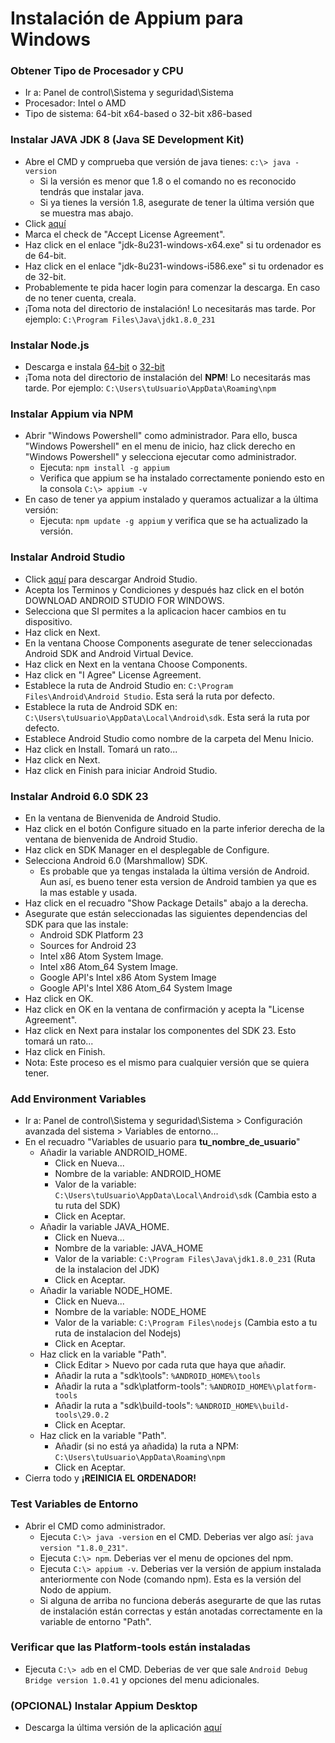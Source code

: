 # Instalación de Appium para Windows

### Obtener Tipo de Procesador y CPU
* Ir a: Panel de control\Sistema y seguridad\Sistema
* Procesador: Intel o AMD
* Tipo de sistema: 64-bit x64-based o 32-bit x86-based

### Instalar JAVA JDK 8 (Java SE Development Kit)
* Abre el CMD y comprueba que versión de java tienes: `c:\> java -version`
	* Si la versión es menor que 1.8 o el comando no es reconocido tendrás que instalar java.
	* Si ya tienes la versión 1.8, asegurate de tener la última versión que se muestra mas abajo.
* Click [aquí](https://www.oracle.com/technetwork/java/javase/downloads/jdk8-downloads-2133151.html)
* Marca el check de "Accept License Agreement".
* Haz click en el enlace "jdk-8u231-windows-x64.exe" si tu ordenador es de 64-bit.
* Haz click en el enlace "jdk-8u231-windows-i586.exe" si tu ordenador es de 32-bit.
* Probablemente te pida hacer login para comenzar la descarga. En caso de no tener cuenta, creala.
* ¡Toma nota del directorio de instalación! Lo necesitarás mas tarde. Por ejemplo: `C:\Program Files\Java\jdk1.8.0_231`

### Instalar Node.js
* Descarga e instala [64-bit](https://nodejs.org/dist/v12.13.0/node-v12.13.0-x64.msi) o [32-bit](https://nodejs.org/dist/v12.13.0/node-v12.13.0-x86.msi)
* ¡Toma nota del directorio de instalación del **NPM**! Lo necesitarás mas tarde. Por ejemplo: `C:\Users\tuUsuario\AppData\Roaming\npm`

### Instalar Appium via NPM
* Abrir "Windows Powershell" como administrador. Para ello, busca "Windows Powershell" en el menu de inicio, haz click derecho en "Windows Powershell" y selecciona ejecutar como administrador.
	* Ejecuta: `npm install -g appium`
	* Verifica que appium se ha instalado correctamente poniendo esto en la consola `C:\> appium -v`
* En caso de tener ya appium instalado y queramos actualizar a la última versión:
	* Ejecuta: `npm update -g appium` y verifica que se ha actualizado la versión.

### Instalar Android Studio
* Click [aquí](https://developer.android.com/studio/index.html#win-bundle) para descargar Android Studio.
* Acepta los Terminos y Condiciones y después haz click en el botón DOWNLOAD ANDROID STUDIO FOR WINDOWS.
* Selecciona que SI permites a la aplicacion hacer cambios en tu dispositivo.
* Haz click en Next.
* En la ventana Choose Components asegurate de tener seleccionadas Android SDK and Android Virtual Device.
* Haz click en Next en la ventana Choose Components.
* Haz click en "I Agree" License Agreement.
* Establece la ruta de Android Studio en: `C:\Program Files\Android\Android Studio`. Esta será la ruta por defecto.
* Establece la ruta de Android SDK en: `C:\Users\tuUsuario\AppData\Local\Android\sdk`. Esta será la ruta por defecto.
* Establece Android Studio como nombre de la carpeta del Menu Inicio.
* Haz click en Install. Tomará un rato...
* Haz click en Next.
* Haz click en Finish para iniciar Android Studio.

### Instalar Android 6.0 SDK 23
* En la ventana de Bienvenida de Android Studio.
* Haz click en el botón Configure situado en la parte inferior derecha de la ventana de bienvenida de Android Studio.
* Haz click en SDK Manager en el desplegable de Configure.
* Selecciona Android 6.0 (Marshmallow) SDK. 
   * Es probable que ya tengas instalada la última versión de Android. Aun así, es bueno tener esta version de Android tambien ya que es la mas estable y usada.
* Haz click en el recuadro "Show Package Details" abajo a la derecha.
* Asegurate que están seleccionadas las siguientes dependencias del SDK para que las instale:
   * Android SDK Platform 23
   * Sources for Android 23
   * Intel x86 Atom System Image.
   * Intel x86 Atom_64 System Image.
   * Google API's Intel x86 Atom System Image
   * Google API's Intel X86 Atom_64 System Image
* Haz click en OK.
* Haz click en OK en la ventana de confirmación y acepta la "License Agreement".
* Haz click en Next para instalar los componentes del SDK 23. Esto tomará un rato...
* Haz click en Finish.
* Nota: Este proceso es el mismo para cualquier versión que se quiera tener.

### Add Environment Variables
* Ir a: Panel de control\Sistema y seguridad\Sistema > Configuración avanzada del sistema > Variables de entorno...
* En el recuadro "Variables de usuario para **tu_nombre_de_usuario**"
	* Añadir la variable ANDROID_HOME.
		* Click en Nueva...
		* Nombre de la variable: ANDROID_HOME
		* Valor de la variable: `C:\Users\tuUsuario\AppData\Local\Android\sdk` (Cambia esto a tu ruta del SDK)
		* Click en Aceptar.
	* Añadir la variable JAVA_HOME.
		* Click en Nueva...
		* Nombre de la variable: JAVA_HOME
		* Valor de la variable: `C:\Program Files\Java\jdk1.8.0_231` (Ruta de la instalacion del JDK)
		* Click en Aceptar.
	* Añadir la variable NODE_HOME.
		* Click en Nueva...
		* Nombre de la variable: NODE_HOME
		* Valor de la variable: `C:\Program Files\nodejs` (Cambia esto a tu ruta de instalacion del Nodejs)
		* Click en Aceptar.
	* Haz click en la variable "Path".
		* Click Editar > Nuevo por cada ruta que haya que añadir.
		* Añadir la ruta a "sdk\tools": `%ANDROID_HOME%\tools`
		* Añadir la ruta a "sdk\platform-tools": `%ANDROID_HOME%\platform-tools`
		* Añadir la ruta a "sdk\build-tools": `%ANDROID_HOME%\build-tools\29.0.2`
		* Click en Aceptar.
	* Haz click en la variable "Path".
		* Añadir (si no está ya añadida) la ruta a NPM: `C:\Users\tuUsuario\AppData\Roaming\npm`
		* Click en Aceptar.
* Cierra todo y **¡REINICIA EL ORDENADOR!**

### Test Variables de Entorno
* Abrir el CMD como administrador.
	* Ejecuta `C:\> java -version` en el CMD. Deberias ver algo así: `java version "1.8.0_231"`.
	* Ejecuta `C:\> npm`. Deberias ver el menu de opciones del npm.
	* Ejecuta `C:\> appium -v`. Deberias ver la versión de appium instalada anteriormente con Node (comando npm). Esta es la versión del Nodo de appium.
	* Si alguna de arriba no funciona deberás asegurarte de que las rutas de instalación están correctas y están anotadas correctamente en la variable de entorno "Path".

### Verificar que las Platform-tools están instaladas
* Ejecuta `C:\> adb` en el CMD. Deberias de ver que sale `Android Debug Bridge version 1.0.41` y opciones del menu adicionales.

### (OPCIONAL) Instalar Appium Desktop
* Descarga la última versión de la aplicación [aquí](https://github.com/appium/appium-desktop/releases)
